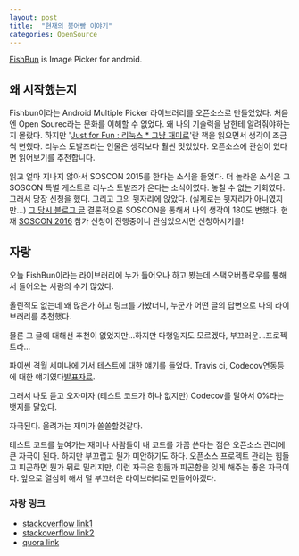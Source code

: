 ```yaml
---
layout: post
title:  "현재의 붕어빵 이야기"
categories: OpenSource
---
```

[FishBun](https://github.com/sangcomz/FishBun) is Image Picker for android.

## 왜 시작했는지
 Fishbun이라는 Android Multiple Picker 라이브러리를 오픈소스로 만들었었다.
처음엔 Open Sourec라는 문화를 이해할 수 없었다. 왜 나의 기술력을 남한테 알려줘야하는지 몰랐다.
하지만 '[Just for Fun : 리눅스 * 그냥 재미로](http://book.naver.com/bookdb/book_detail.nhn?bid=69121)'란 책을 읽으면서 생각이 조금씩 변했다.
리누스 토발즈라는 인물은 생각보다 훨씬 멋있었다. 오픈소스에 관심이 있다면 읽어보기를 추천합니다.

읽고 얼마 지나지 않아서 SOSCON 2015를 한다는 소식을 들었다.
더 놀라운 소식은 그 SOSCON 특별 게스트로 리누스 토발즈가 온다는 소식이였다.
놓칠 수 없는 기회였다. 그래서 당장 신청을 했다. 그리고 그의 뒷자리에 앉았다. (실제로는 뒷자리가 아니였지만...)  [그 당시 블로그 글](http://blog.naver.com/sangcomz/220533896151)
결론적으론 SOSCON을 통해서 나의 생각이 180도 변했다.
현재 [SOSCON 2016](http://www.soscon.net/about.do) 참가 신청이 진행중이니 관심있으시면 신청하시기를!

## 자랑
 오늘 FishBun이라는 라이브러리에 누가 들어오나 하고 봤는데 스택오버플로우를 통해서 들어오는 사람의 수가 많았다.

올린적도 없는데 왜 많은가 하고 링크를 가봤더니, 누군가 어떤 글의 답변으로 나의 라이브러리를 추천했다.

물론 그 글에 대해선 추천이 없었지만...하지만 다행일지도 모르겠다, 부끄러운...프로젝트라...

 파이썬 격월 세미나에 가서 테스트에 대한 얘기를 들었다. Travis ci, Codecov연동등에 대한 얘기였다[발표자료](http://www.slideshare.net/lqez/tox-travis-codecov-67523447).

그래서 나도 듣고 오자마자 (테스트 코드가 하나 없지만) Codecov를 달아서 0%라는 뱃지를 달았다.

자극된다. 올려가는 재미가 쏠쏠할것같다.

 테스트 코드를 높여가는 재미나 사람들이 내 코드를 가끔 쓴다는 점은 오픈소스 관리에 큰 자극이 된다. 하지만 부끄럽고 뭔가 미안하기도 하다. 오픈소스 프로젝트 관리는 힘들고 피곤하면 뭔가 뒤로 밀리지만, 이런 자극은 힘듦과 피곤함을 잊게 해주는 좋은 자극이다. 앞으로 열심히 해서 덜 부끄러운 라이브러리로 만들어야겠다.

### 자랑 링크
- [stackoverflow link1](http://stackoverflow.com/a/38930956)
- [stackoverflow link2](http://stackoverflow.com/a/39995965)
- [quora link](https://www.quora.com/Android-Applications-Which-are-libraries-used-for-multiple-image-picker-from-gallery-or-code/answer/Mihir-Raj-5?srid=ulVmx)
